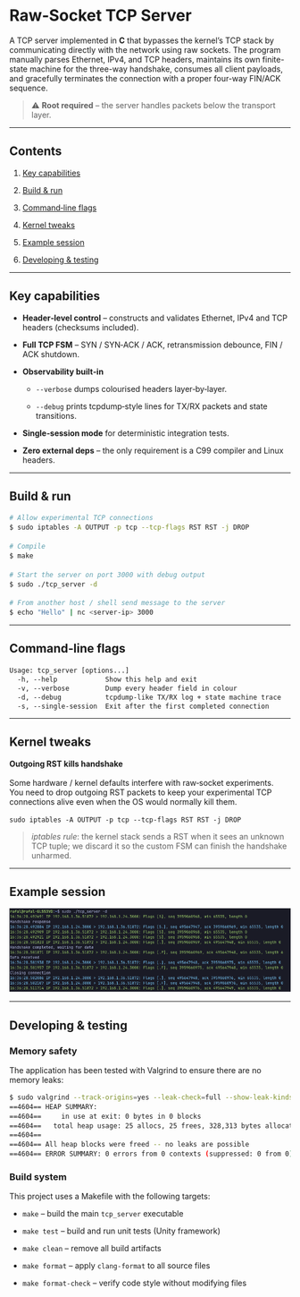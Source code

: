 
# Raw‑Socket TCP Server

A TCP server implemented in **C** that bypasses the kernel’s TCP stack by communicating directly with the network using raw sockets. The program manually parses Ethernet, IPv4, and TCP headers, maintains its own finite-state machine for the three-way handshake, consumes all client payloads, and gracefully terminates the connection with a proper four-way FIN/ACK sequence.

> ⚠️ **Root required** – the server handles packets below the transport layer.

----------

## Contents

1.  [Key capabilities](#key-capabilities)

2.  [Build & run](#build--run)

3.  [Command‑line flags](#commandline-flags)

4.  [Kernel tweaks](#kernel-tweaks)

5.  [Example session](#example-session)

6.  [Developing & testing](#developing--testing)

----------

## Key capabilities

-   **Header‑level control** – constructs and validates Ethernet, IPv4 and TCP headers (checksums included).

-   **Full TCP FSM** – SYN / SYN‑ACK / ACK, retransmission debounce, FIN / ACK shutdown.

-   **Observability built‑in**

    -   `--verbose` dumps colourised headers layer‑by‑layer.

    -   `--debug` prints tcpdump‑style lines for TX/RX packets and state transitions.

-   **Single‑session mode** for deterministic integration tests.

-   **Zero external deps** – the only requirement is a C99 compiler and Linux headers.


----------

## Build & run

```bash
# Allow experimental TCP connections 
$ sudo iptables -A OUTPUT -p tcp --tcp-flags RST RST -j DROP

# Compile 
$ make 

# Start the server on port 3000 with debug output
$ sudo ./tcp_server -d

# From another host / shell send message to the server
$ echo "Hello" | nc <server‑ip> 3000

```

----------

## Command‑line flags

```text
Usage: tcp_server [options...]
  -h, --help            Show this help and exit
  -v, --verbose         Dump every header field in colour
  -d, --debug           tcpdump‑like TX/RX log + state machine trace
  -s, --single-session  Exit after the first completed connection

```

----------

## Kernel tweaks

**Outgoing RST kills handshake**\
\
Some hardware / kernel defaults interfere with raw‑socket experiments.  
You need to drop outgoing RST packets to keep your experimental TCP connections alive even when the OS would normally kill them.

`sudo iptables -A OUTPUT -p tcp --tcp-flags RST RST -j DROP`

> _iptables rule_: the kernel stack sends a RST when it sees an unknown TCP tuple; we discard it so the custom FSM can finish the handshake unharmed.

----------

## Example session

![img.png](./assests/session.png)

----------

## Developing & testing

### Memory safety

The application has been tested with Valgrind to ensure there are no memory leaks:

```bash
$ sudo valgrind --track-origins=yes --leak-check=full --show-leak-kinds=all ./tcp_server -s
==4604== HEAP SUMMARY:
==4604==     in use at exit: 0 bytes in 0 blocks
==4604==   total heap usage: 25 allocs, 25 frees, 328,313 bytes allocated
==4604==
==4604== All heap blocks were freed -- no leaks are possible
==4604== ERROR SUMMARY: 0 errors from 0 contexts (suppressed: 0 from 0)

```

### Build system

This project uses a Makefile with the following targets:

-   `make` – build the main `tcp_server` executable

-   `make test` – build and run unit tests (Unity framework)

-   `make clean` – remove all build artifacts

-   `make format` – apply `clang-format` to all source files

-   `make format-check` – verify code style without modifying files

